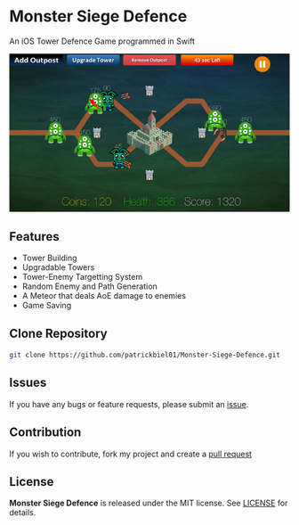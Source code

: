 # Monster Siege Defence
An iOS Tower Defence Game programmed in Swift

![Screenshot](https://github.com/patrickbiel01/Monster-Siege-Defence/blob/master/game-screenshot.png)

## Features
* Tower Building
* Upgradable Towers
* Tower-Enemy Targetting System
* Random Enemy and Path Generation
* A Meteor that deals AoE damage to enemies
* Game Saving

## Clone Repository
```bash
git clone https://github.com/patrickbiel01/Monster-Siege-Defence.git
```

## Issues
If you have any bugs or feature requests, please submit an [issue](https://github.com/patrickbiel01/Monster-Siege-Defence/issues).

## Contribution
If you wish to contribute, fork my project and create a [pull request](https://github.com/patrickbiel01/Monster-Siege-Defence/pulls)

## License
**Monster Siege Defence** is released under the MIT license. See [LICENSE](https://github.com/patrickbiel01/Monster-Siege-Defence/blob/master/LICENSE) for details.
